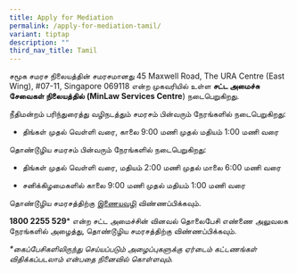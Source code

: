 ```yaml
---
title: Apply for Mediation
permalink: /apply-for-mediation-tamil/
variant: tiptap
description: ""
third_nav_title: Tamil
---
```

<p>சமூக சமரச நிலையத்தின் சமரசமானது 45 Maxwell Road, The URA Centre (East
Wing), #07-11, Singapore 069118 என்ற முகவரியில் உள்ள <strong>சட்ட அமைச்சு சேவைகள் நிலையத்தில்</strong>  <strong>(MinLaw Services Centre</strong>)
நடைபெறுகிறது.</p>
<p>நீதிமன்றம் பரிந்துரைத்து வழிநடத்தும் சமரசம் பின்வரும் நேரங்களில் நடைபெறுகிறது:</p>
<ul data-tight="true" class="tight">
<li>
<p>திங்கள் முதல் வெள்ளி வரை, காலை 9:00 மணி முதல் மதியம் 1:00 மணி வரை</p>
</li>
</ul>
<p>தொண்டூழிய சமரசம் பின்வரும் நேரங்களில் நடைபெறுகிறது:</p>
<ul data-tight="true" class="tight">
<li>
<p>திங்கள் முதல் வெள்ளி வரை, மதியம் 2:00 மணி முதல் மாலை 6:00 மணி வரை</p>
</li>
<li>
<p>சனிக்கிழமைகளில் காலை 9:00 மணி முதல் மதியம் 1:00 மணி வரை</p>
</li>
</ul>
<p>தொண்டூழிய சமரசத்திற்கு <a href="https://eservices.mlaw.gov.sg/cmc/mediatorsportal/direct-intake/" rel="noopener noreferrer nofollow" target="_blank">இணையவழி</a> விண்ணப்பிக்கவும்.</p>
<p><strong>1800 2255 529</strong>* என்ற சட்ட அமைச்சின் வினவல் தொலைபேசி எண்ணை
அலுவலக நேரங்களில் அழைத்து, தொண்டூழிய சமரசத்திற்கு விண்ணப்பிக்கவும்.</p>
<p><em>*கைப்பேசிகளிலிருந்து செய்யப்படும் அழைப்புகளுக்கு ஏர்டைம் கட்டணங்கள் விதிக்கப்படலாம் என்பதை நினைவில் கொள்ளவும்.</em>
</p>